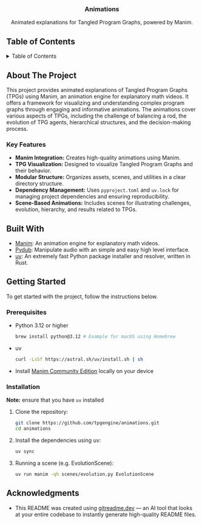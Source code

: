 <div align="center">
<h3 align="center">Animations</h3>

  <p align="center">
    Animated explanations for Tangled Program Graphs, powered by Manim.
  </p>
</div>

## Table of Contents

<details>
  <summary>Table of Contents</summary>
  <ol>
    <li>
      <a href="#about-the-project">About The Project</a>
      <ul>
        <li><a href="#key-features">Key Features</a></li>
      </ul>
    </li>
    <li><a href="#built-with">Built With</a></li>
    <li><a href="#getting-started">Getting Started</a>
      <ul>
        <li><a href="#prerequisites">Prerequisites</a></li>
        <li><a href="#installation">Installation</a></li>
      </ul>
    </li>
    <li><a href="#acknowledgments">Acknowledgments</a></li>
  </ol>
</details>

## About The Project

This project provides animated explanations of Tangled Program Graphs (TPGs) using Manim, an animation engine for explanatory math videos. It offers a framework for visualizing and understanding complex program graphs through engaging and informative animations. The animations cover various aspects of TPGs, including the challenge of balancing a rod, the evolution of TPG agents, hierarchical structures, and the decision-making process.

### Key Features

- **Manim Integration:** Creates high-quality animations using Manim.
- **TPG Visualization:** Designed to visualize Tangled Program Graphs and their behavior.
- **Modular Structure:** Organizes assets, scenes, and utilities in a clear directory structure.
- **Dependency Management:** Uses `pyproject.toml` and `uv.lock` for managing project dependencies and ensuring reproducibility.
- **Scene-Based Animations:** Includes scenes for illustrating challenges, evolution, hierarchy, and results related to TPGs.

## Built With

- [Manim](https://www.manim.community/): An animation engine for explanatory math videos.
- [Pydub](https://github.com/jiaaro/pydub): Manipulate audio with an simple and easy high level interface.
- [uv](https://github.com/astral-sh/uv): An extremely fast Python package installer and resolver, written in Rust.

## Getting Started

To get started with the project, follow the instructions below.

### Prerequisites

- Python 3.12 or higher
  ```sh
  brew install python@3.12 # Example for macOS using Homebrew
  ```
- uv
  ```sh
  curl -LsSf https://astral.sh/uv/install.sh | sh
  ```
- Install [Manim Community Edition](https://docs.manim.community/en/stable/installation.html) locally on your device

### Installation

**Note:** ensure that you have `uv` installed

1. Clone the repository:
   ```sh
   git clone https://github.com/tpgengine/animations.git
   cd animations
   ```
2. Install the dependencies using uv:
   ```sh
   uv sync
   ```
3. Running a scene (e.g. EvolutionScene):
   ```sh
   uv run manim -qh scenes/evolution.py EvolutionScene
   ```

## Acknowledgments

- This README was created using [gitreadme.dev](https://gitreadme.dev) — an AI tool that looks at your entire codebase to instantly generate high-quality README files.
